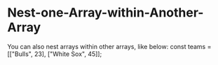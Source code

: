 # Nest-one-Array-within-Another-Array
You can also nest arrays within other arrays,
like below:
const teams = [["Bulls", 23], ["White Sox", 45]];
